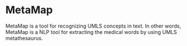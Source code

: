# MetaMap

MetaMap is a tool for recognizing UMLS concepts in text.
In other words, MetaMap is a NLP tool for extracting the medical words by using UMLS metathesaurus.
